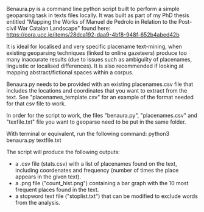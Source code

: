 Benaura.py is a command line python script built to perform a simple geoparsing task in texts files locally. It was built as part of my PhD thesis entitled "Mapping the Works of Manuel de Pedrolo in Relation to the Post-civil War Catalan Landscape" found here: https://cora.ucc.ie/items/28dca192-daa9-4bf8-948f-652b4abed42b

It is ideal for localised and very specific placename text-mining, when existing geoparsing techniques (linked to online gazeteers) produce too many inaccurate results (due to issues such as ambiguiity of placenames, linguistic or localised differences). It is also recommended if looking at mapping abstract/fictional spaces within a corpus.

Benaura.py needs to be provided with an existing placenames.csv file that includes the locations and coordinates that you want to extract from the text. See "placenames_template.csv" for an example of the format needed for that csv file to work.

In order for the script to work, the files "benaura.py", "placenames.csv" and "texfile.txt" file you want to geoparse need to be put in the same folder.

With terminal or equivalent, run the following command: python3 benaura.py textfile.txt 

The script will produce the following outputs:
- a .csv file (stats.csv) with a list of placenames found on the text, including coordenates and frequency (number of times the place appears in the given text).
- a .png file ("count_hist.png") containing a bar graph with the 10 most frequent places found in the text.
- a stopword text file ("stoplist.txt") that can be modified to exclude words from the analysis.

  
